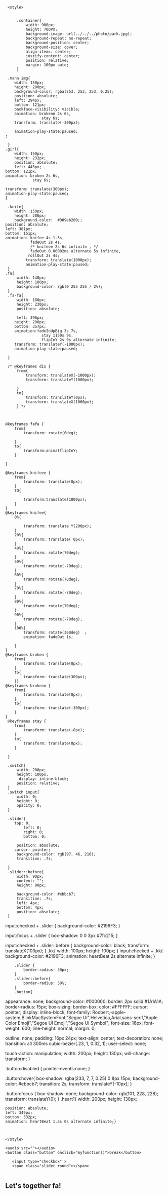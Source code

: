 <!DOCTYPE html>
<html lang="en">
<head>
    <meta charset="UTF-8">
    <meta http-equiv="X-UA-Compatible" content="IE=edge">
    <meta name="viewport" content="width=device-width, initial-scale=1.0">
    <title>wint wint phoo is kyat ma pyae par</title>
    <link rel="stylesheet" href="ANIMATION/animate.css">
    
     <style>
        
         
         .container{
             width: 900px;
             height: 700PX;
             background-image: url(../../../photo/park.jpg);
             background-repeat: no-repeat;
             background-position: center;
             background-size: cover;
             align-items: center;
             justify-content: center;
             position: relative;
             margin: 100px auto;
         }

     .mann img{
        width: 150px;
        height: 200px;
        background-color: rgba(253, 253, 253, 0.25);
        position: absolute;
        left: 294px;
        bottom: 121px;
        backface-visibility: visible;
        animation: brokenn 2s 6s,
                    stay 6s;
        transform: translate(-300px);

        animation-play-state:paused;
    ;
    
     }
    .girl{
        width: 150px;
        height: 232px;
        position: absolute;
        left: 443px;
    bottom: 121px;
    animation: broken 2s 6s,
                stay 6s;

    transform: translate(300px);
    animation-play-state:paused;
    }
   
     .knife{
        width :150px;
        height: 200px;
        background-color:  #909eb200;;
    position: absolute;
    left: 381px;
    bottom: 151px;
    animation: knifee 4s 1.5s,
               fadeOut 2s 4s,
               /* knifeee 2s 6s infinite , */
               fadeOut 0.00002ms alternate 5s infinite,
              rollOut 2s 4s;
             transform: translate(1000px);
             animation-play-state:paused;
     }
    .fa{
         width: 140px;
         height: 180px;
         background-color: rgb(0 255 255 / 2%);
     }
     .fa-fa{
         width: 180px;
         height: 230px;
         position: absolute;
       
         left: 396px;
        height: 200px;
        bottom: 357px;
        animation:fadeInUpBig 3s 7s,
                    stay 1150s 9s,
                    flipInY 2s 9s alternate infinite;
        transform: translateY(-1000px);
        animation-play-state:paused;
        
     }

     /* @keyframes dis {
         from{
             transform: translateX(-1000px);
             transform: translateY(1000px);

         }
         to{
             transform: translateY(0px);
             transform: translateX(1000px);
         } */
         
     

    @keyframes fafa {
        from{
            transform: rotate(0deg);

        }
        to{
            transform:animatflipInY;
        }
        
    }
   
    @keyframes knifeee {
        from{
            transform: translate(0px);
        }
        tO{
            
            transform:translate(1000px);
        }
    }
    @keyframes knifee{
        0%{
            
            transform: translate Y(200px);
        }
        20%{
            transform: translate( 0px);
        }
        40%{
            transform: rotate(70deg);
        }
        50%{
            transform: rotate(-70deg);
        }
        60%{
            transform: rotate(70deg);
        }
        70%{
            transform: rotate(-70deg);
        }
        80%{
            transform: rotate(70deg);
        }
        90%{
            transform: rotate(-70deg);
        }
        100%{
            transform: rotate(360deg)  ;
            animation: fadeOut 1s;
            
        }
    }
    @keyframes broken {
        from{
            transform: translate(0px);
        }
        to{
            transform: translate(300px);
        }}
    @keyframes brokenn {
        from{
            transform: translate(0px);
        }
        to{
            transform: translate(-300px);
        }
    }
     @keyframes stay {
        from{
            transform: translate(-0px);
        }
        to{
            transform: translate(0px);
        }
         
     }
    
     .switch{
         width: 200px;
         height: 100px;
          display: inline-block;
         position: relative;
     }
     .switch input{
         width: 0;
         height: 0;
         opacity: 0;
     }
     
     .slider{
        top: 0;
            left: 0;
            right: 0;
            bottom: 0;
         
         position: absolute;
        cursor: pointer;
         background-color: rgb(97, 46, 216);
         transition: .7s;

     }
     .slider::before{
         width: 90px;
         content: "";
         height: 90px;
        
         background-color: #ebbcb7;
         transition: .7s;
         left: 4px;
         bottom: 4px;
         position: absolute;
     }
   

input:checked + .slider {
  background-color: #2196F3;
}

input:focus + .slider {
  box-shadow: 0 0 3px #7fc215;
}

input:checked + .slider::before {
  background-color: black;
  transform: translateX(100px);
}
.kk{
    width: 100px;
             height: 100px;
}
input:checked + .kk{
             background-color: #2196F3;
             animation: heartBeat 2s alternate infinite;
         }

     
        .slider {
            border-radius: 50px;
        }
        .slider::before{
            border-radius: 50%;
        }
        .button{
          




  appearance: none;
  background-color: #000000;
  border: 2px solid #1A1A1A;
  border-radius: 15px;
  box-sizing: border-box;
  color: #FFFFFF;
  cursor: pointer;
  display: inline-block;
  font-family: Roobert,-apple-system,BlinkMacSystemFont,"Segoe UI",Helvetica,Arial,sans-serif,"Apple Color Emoji","Segoe UI Emoji","Segoe UI Symbol";
  font-size: 16px;
  font-weight: 600;
  line-height: normal;
  margin: 0;
 
  outline: none;
  padding: 16px 24px;
  text-align: center;
  text-decoration: none;
  transition: all 300ms cubic-bezier(.23, 1, 0.32, 1);
  user-select: none;
  
  touch-action: manipulation;
  width: 200px;
  height: 130px;
  will-change: transform;
}

.button:disabled {
  pointer-events:none;
}

.button:hover{
  box-shadow: rgba(233, 7, 7, 0.25) 0 8px 15px;
  background-color: #ebbcb7;
  transition: 2s;
  transform: translateY(-10px);
}

.button:focus {
  box-shadow: none;
  background-color: rgb(101, 228, 228);
  transform: translateY(0);
}
.heart1{
    width: 200px;
    height: 130px;
    
    position: absolute;
    left: 349px;
    bottom: 332px;
    animation: heartBeat 1.5s 0s alternate infinite;}
        
        
     
    </style>

   

</head>


<body>
   
    <audio src=""></audio>
    <button class="button" onclick="myfunction()">break</button>
   <label  class="switch">
   
       <input type="checkbox" >
       <span class="slider round"></span>
   </label>
 <script>
    let photo= document.getElementsByClassName("phot")
    
    const ok= document.getElementById("knife");
    
    function myfunction(params) {
        document.getElementsByClassName("fa-fa")[0].style.animationPlayState="running";
        document.getElementsByClassName("container")[0].style.animationPlayState="running";
        document.getElementsByClassName("man")[0].style.animationPlayState="running";
        document.getElementsByClassName("knife")[0].style.animationPlayState="running";
        document.getElementsByClassName("fa-fa")[0].style.animationPlayState="running";
        document.getElementsByClassName("girl")[0].style.animationPlayState="running";
        document.getElementsByClassName("fa-fa")[0].style.animationPlayState="running";
        document.getElementsByClassName("knigecover")[0].style.animationPlayState="paused";
     }

 </script>
  <div class="container">
   <img src="../../../../../Downloads/heart-svgrepo-com.svg" class="heart1" alt="">
<div class="mann">
    <img src="../../../photo/man-sitting-on-park-chair-vector-14829333-removebg-preview__1_-removebg-preview.png" class="man" alt="">
</div>

  <img src="../../../photo/young-woman-sitting-removebg-preview (2).png" class="girl" alt="">
    
<div class="knigecover"><img src="../../../photo/knife-removebg-preview.png" class="knife dis" alt=""></div>

   
   <div class="fa-fa"><img src="../../../photo/images-removebg-preview.png" class="fa"  alt="">
<h2 style="font-weight: bolder;">Let's together fa!</h2></div>
    </div>
   
</div>

 
 

</body>
</html>
